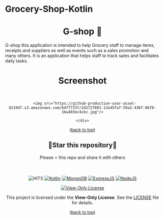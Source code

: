 # Grocery-Shop-Kotlin

<div id="top"></div>
<h1 align="center"> G-shop 📱 </h1>
G-shop this application is intended to help Grocery staff to manage items, receipts and suppliers as well as events such as a sales promotion and many others. It is an application that helps staff to track sales and facilitates daily tasks.
<br/>
<h1 align="center"> Screenshot </h1>
<br/>


<p align=center>
    <div align="center">
            
      <img src="https://github-production-user-asset-6210df.s3.amazonaws.com/64777337/242727601-12e45fa7-59a2-436f-8678-1ba493ec4cbc.jpg"/>

    </div>

</p>

<p align="center">(<a href="#top">back to top</a>)</p>

<div align=center>

<h2>🌟Star this repository🌟</h2>

Please ⭐️ this repo and share it with others

</div>

<br>

<div align=center>

![HITS](https://hits.seeyoufarm.com/api/count/incr/badge.svg?url=https://github.com/yassindaboussi/Discovery-Android&count_bg=#79C83D&title_bg=#555555&icon=&icon_color=#E7E7E7&title=PAGE+VIEWS&edge_flat=false)
[![Kotlin](https://img.shields.io/badge/Kotlin-blueviolet.svg)](https://kotlinlang.org)
[![MongoDB](https://img.shields.io/badge/MongoDB-brightgreen.svg)](https://mongodb.com)
[![ExpressJS](https://img.shields.io/badge/ExpressJs-orange.svg)](https://expressjs.com)
[![NodeJS](https://img.shields.io/badge/ExpressJs-brightgreen.svg)](https://nodejs.org)
    

  
    
[![View-Only License](https://img.shields.io/badge/License-View--Only-red.svg?style=flat-square)](LICENSE.md)

This project is licensed under the **View-Only License**. See the [LICENSE](LICENSE) file for details.


</p>

</div>

<p align="center">(<a href="#top">back to top</a>)</p>
